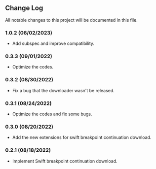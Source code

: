 ## Change Log

All notable changes to this project will be documented in this file.

### 1.0.2 (06/02/2023)

- Add subspec and improve compatibility.

### 0.3.3 (09/01/2022)

- Optimize the codes.

### 0.3.2 (08/30/2022)

- Fix a bug that the downloader wasn't be released.

### 0.3.1 (08/24/2022)

- Optimize the codes and fix some bugs.

### 0.3.0 (08/20/2022)

- Add the new extensions for swift breakpoint continuation download.

### 0.2.1 (08/18/2022)

- Implement Swift breakpoint continuation download.
